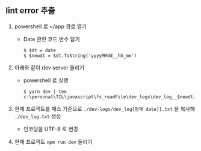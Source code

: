 ## lint error 추출

1. powershell 로 ~/app 경로 열기
    - Date 관련 코드 변수 담기
      ```shell
      $ $dt = date
      $ $newdt = $dt.ToString('yyyyMMdd__hh_mm')  
      ```

1.  아래와 같이 dev server 올리기
    - powershell 로 실행
        ```shell
        $ yarn dev | tee c:\personal\TIL\javascript\fs_readFile\dev_logs\dev_log__$newdt.txt
        ``` 
1. 현재 프로젝트를 패스 기준으로 `./dev-logs/dev_log[현재 date]].txt` 을 복사해 `./dev_log.txt` 생성
    -  인코딩을 UTF-8 로 변경

1. 현재 프로젝트 `npm run dev` 돌리기